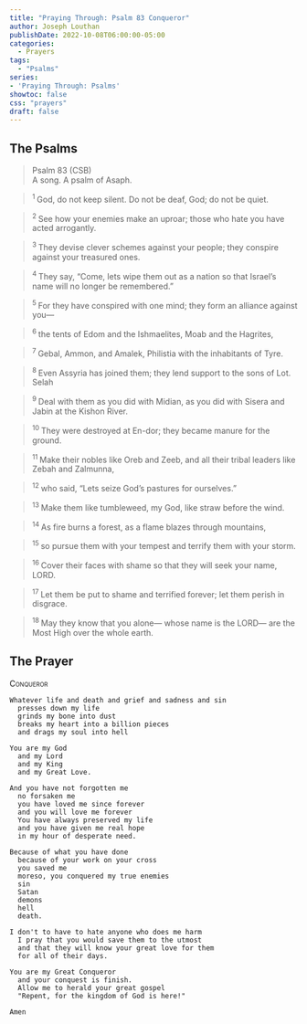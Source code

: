 ```yaml
---
title: "Praying Through: Psalm 83 Conqueror"
author: Joseph Louthan
publishDate: 2022-10-08T06:00:00-05:00
categories:
  - Prayers
tags:
  - "Psalms"
series:
- 'Praying Through: Psalms'
showtoc: false
css: "prayers"
draft: false
---
```

## The Psalms

>Psalm 83 (CSB)  
> A song. A psalm of Asaph. 

><sup> 1 </sup> God, do not keep silent. Do not be deaf, God; do not be quiet. 

><sup> 2 </sup> See how your enemies make an uproar; those who hate you have acted arrogantly. 

><sup> 3 </sup> They devise clever schemes against your people; they conspire against your treasured ones. 

><sup> 4 </sup> They say, “Come, lets wipe them out as a nation so that Israel’s name will no longer be remembered.” 

><sup> 5 </sup> For they have conspired with one mind; they form an alliance against you— 

><sup> 6 </sup> the tents of Edom and the Ishmaelites, Moab and the Hagrites, 

><sup> 7 </sup> Gebal, Ammon, and Amalek, Philistia with the inhabitants of Tyre. 

><sup> 8 </sup> Even Assyria has joined them; they lend support to the sons of Lot. Selah 

><sup> 9 </sup> Deal with them as you did with Midian, as you did with Sisera and Jabin at the Kishon River. 

><sup> 10 </sup> They were destroyed at En-dor; they became manure for the ground. 

><sup> 11 </sup> Make their nobles like Oreb and Zeeb, and all their tribal leaders like Zebah and Zalmunna, 

><sup> 12 </sup> who said, “Lets seize God’s pastures for ourselves.” 

><sup> 13 </sup> Make them like tumbleweed, my God, like straw before the wind. 

><sup> 14 </sup> As fire burns a forest, as a flame blazes through mountains, 

><sup> 15 </sup> so pursue them with your tempest and terrify them with your storm. 

><sup> 16 </sup> Cover their faces with shame so that they will seek your name, LORD. 

><sup> 17 </sup> Let them be put to shame and terrified forever; let them perish in disgrace. 

><sup> 18 </sup> May they know that you alone— whose name is the LORD— are the Most High over the whole earth.

## The Prayer

<div style="font-variant: small-caps;">
Conqueror
</div>

```text
Whatever life and death and grief and sadness and sin
  presses down my life
  grinds my bone into dust
  breaks my heart into a billion pieces
  and drags my soul into hell

You are my God
  and my Lord
  and my King
  and my Great Love.

And you have not forgotten me
  no forsaken me
  you have loved me since forever
  and you will love me forever
  You have always preserved my life
  and you have given me real hope
  in my hour of desperate need.

Because of what you have done
  because of your work on your cross
  you saved me
  moreso, you conquered my true enemies
  sin
  Satan
  demons
  hell
  death.

I don't to have to hate anyone who does me harm
  I pray that you would save them to the utmost
  and that they will know your great love for them
  for all of their days.

You are my Great Conqueror
  and your conquest is finish.
  Allow me to herald your great gospel
  "Repent, for the kingdom of God is here!"

Amen
```

